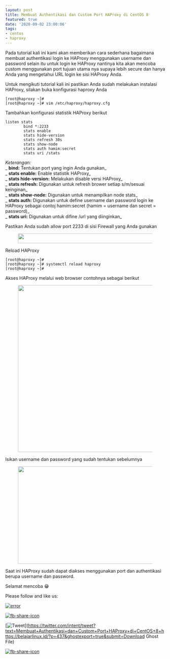 ```yaml
---
layout: post
title: Membuat Authentikasi dan Custom Port HAProxy di CentOS 8
featured: true
date: '2020-09-02 23:00:06'
tags:
- centos
- haproxy
---
```


Pada tutorial kali ini kami akan memberikan cara sederhana bagaimana membuat authentikasi login ke HAProxy menggunakan username dan password selain itu untuk login ke HAProxy nantinya kita akan mencoba custom menggunakan port tujuan utama nya supaya lebih secure dan hanya Anda yang mengetahui URL login ke sisi HAProxy Anda.

Untuk mengikuti tutorial kali ini pastikan Anda sudah melakukan instalasi HAProxy, silakan buka konfigurasi haproxy Anda

    [root@haproxy ~]#
    [root@haproxy ~]# vim /etc/haproxy/haproxy.cfg

Tambahkan konfigurasi statistik HAProxy berikut

    listen stats
            bind *:2233
            stats enable
            stats hide-version
            stats refresh 30s
            stats show-node
            stats auth hamim:secret
            stats uri /stats

_Keterangan:_   
_ **bind:** Tentukan port yang ingin Anda gunakan_  
_ **stats enable:** Enable statistik HAProxy_  
_ **stats hide-version:** Melakukan disable versi HAProxy_  
_ **stats refresh:** Digunakan untuk refresh brower setiap s/m/sesuai keinginan_  
_ **stats show-node:** Digunakan untuk menampilkan node stats_  
_ **stats auth:** Digunakan untuk define username dan password login ke HAProxy sebagai contoj hamim:secret (hamim = username dan secret = password)_  
_ **stats uri:** Digunakan untuk difine /url yang diinginkan_

Pastikan Anda sudah allow port 2233 di sisi Firewall yang Anda gunakan

<figure class="wp-block-image size-large"><img loading="lazy" width="1024" height="31" src="/content/images/wordpress/2020/09/image-10-1024x31.png" alt="" class="wp-image-438" srcset="/content/images/wordpress/2020/09/image-10-1024x31.png 1024w, /content/images/wordpress/2020/09/image-10-300x9.png 300w, /content/images/wordpress/2020/09/image-10-768x23.png 768w, /content/images/wordpress/2020/09/image-10-1536x46.png 1536w, /content/images/wordpress/2020/09/image-10.png 1668w" sizes="(max-width: 1024px) 100vw, 1024px"></figure>

Reload HAProxy

    [root@haproxy ~]#
    [root@haproxy ~]# systemctl reload haproxy
    [root@haproxy ~]#

Akses HAProxy melalui web browser contohnya sebagai berikut

<figure class="wp-block-image size-large"><img loading="lazy" width="1024" height="526" src="/content/images/wordpress/2020/09/1-1-1024x526.png" alt="" class="wp-image-439" srcset="/content/images/wordpress/2020/09/1-1-1024x526.png 1024w, /content/images/wordpress/2020/09/1-1-300x154.png 300w, /content/images/wordpress/2020/09/1-1-768x395.png 768w, /content/images/wordpress/2020/09/1-1-1536x790.png 1536w, /content/images/wordpress/2020/09/1-1.png 1920w" sizes="(max-width: 1024px) 100vw, 1024px"></figure>

Isikan username dan password yang sudah tentukan sebelumnya

<figure class="wp-block-image size-large"><img loading="lazy" width="1024" height="307" src="/content/images/wordpress/2020/09/2-1-1024x307.png" alt="" class="wp-image-440" srcset="/content/images/wordpress/2020/09/2-1-1024x307.png 1024w, /content/images/wordpress/2020/09/2-1-300x90.png 300w, /content/images/wordpress/2020/09/2-1-768x230.png 768w, /content/images/wordpress/2020/09/2-1-1536x460.png 1536w, /content/images/wordpress/2020/09/2-1.png 1920w" sizes="(max-width: 1024px) 100vw, 1024px"></figure>

Saat ini HAProxy sudah dapat diakses menggunakan port dan authentikasi berupa username dan password.

Selamat mencoba 😁

Please follow and like us:

[![error](/wp-content/plugins/ultimate-social-media-icons/images/follow_subscribe.png)](https://api.follow.it/widgets/icon/VHc3d1lpVGdwRnE5QnV0eERCNUx5RCtvTTVoUkNYS3NNRmd5eVhlQW9tNXRHS3VTbGh6Y0NybkRJRS8zSGpjRDVZb1ZGMlNTSEpJYUpuZzZqNzdnd3VSN3dwM2VlQTF6ejJEaGV5UGRUbnlEcHFNd3luYTV4ZTZtUGowVWI2Q2x8M2kzdnBEeUIrUk5xOFI5TXZ3cHF3bFNQRkRJSGhUNGdrRFd0TlNtdE1OWT0=/OA==/)

[![fb-share-icon](/wp-content/plugins/ultimate-social-media-icons/images/visit_icons/fbshare_bck.png "Facebook Share")](https://www.facebook.com/sharer/sharer.php?u=https%3A%2F%2Fbelajarlinux.id%2F%3Fp%3D437%26ghostexport%3Dtrue%26submit%3DDownload+Ghost+File)

[![Tweet](/wp-content/plugins/ultimate-social-media-icons/images/visit_icons/en_US_Tweet.svg "Tweet")](https://twitter.com/intent/tweet?text=Membuat+Authentikasi+dan+Custom+Port+HAProxy+di+CentOS+8+https://belajarlinux.id/?p=437&ghostexport=true&submit=Download Ghost File)

[![fb-share-icon](/wp-content/plugins/ultimate-social-media-icons/images/share_icons/Pinterest_Save/en_US_save.svg "Pin Share")](#)

<!--kg-card-end: html-->